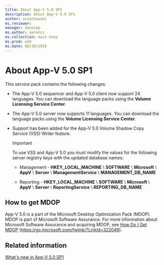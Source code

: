 ```yaml
---
title: About App-V 5.0 SP1
description: About App-V 5.0 SP1
author: aczechowski
ms.reviewer: 
manager: dansimp
ms.author: aaroncz
ms.collection: must-keep
ms.prod: w10
ms.date: 08/30/2016
---
```



# About App-V 5.0 SP1


This service pack contains the following changes:

-   The App-V 5.0 sequencer and App-V 5.0 client now support 24 languages. You can download the language packs using the **Volume Licensing Service Center**.

-   The App-V 5.0 server now supports 11 languages. You can download the language packs using the **Volume Licensing Service Center**.

-   Support has been added for the App-V 5.0 Volume Shadow Copy Service (VSS) Writer feature.

    > [!IMPORTANT]
    > To use VSS and App-V 5.0 you must modify the values for the following server registry keys with the updated database names:

    -   Management - **HKEY\_LOCAL\_MACHINE** \\ **SOFTWARE** \\ **Microsoft** \\ **AppV** \\ **Server** \\ **ManagementService** \\ **MANAGEMENT\_DB\_NAME**

    -   Reporting - **HKEY\_LOCAL\_MACHINE** \\ **SOFTWARE** \\ **Microsoft** \\ **AppV** \\ **Server** \\ **ReportingService** \\ **REPORTING\_DB\_NAME**

     

## How to get MDOP

App-V 5.0 is a part of the Microsoft Desktop Optimization Pack (MDOP). MDOP is part of Microsoft Software Assurance. For more information about Microsoft Software Assurance and acquiring MDOP, see [How Do I Get MDOP](https://go.microsoft.com/fwlink/?LinkId=322049) (https://go.microsoft.com/fwlink/?LinkId=322049).


## Related information

[What's new in App-V 5.0 SP1](whats-new-in-app-v-50-sp1.md)
